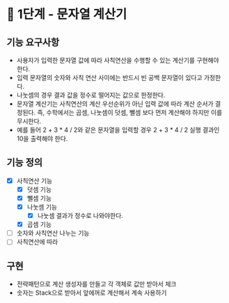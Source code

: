 # 🚀 1단계 - 문자열 계산기

## 기능 요구사항
- 사용자가 입력한 문자열 값에 따라 사칙연산을 수행할 수 있는 계산기를 구현해야 한다.
- 입력 문자열의 숫자와 사칙 연산 사이에는 반드시 빈 공백 문자열이 있다고 가정한다.
- 나눗셈의 경우 결과 값을 정수로 떨어지는 값으로 한정한다.
- 문자열 계산기는 사칙연산의 계산 우선순위가 아닌 입력 값에 따라 계산 순서가 결정된다. 즉, 수학에서는 곱셈, 나눗셈이 덧셈, 뺄셈 보다 먼저 계산해야 하지만 이를 무시한다.
- 예를 들어 2 + 3 * 4 / 2와 같은 문자열을 입력할 경우 2 + 3 * 4 / 2 실행 결과인 10을 출력해야 한다.


## 기능 정의
- [x] 사칙연산 기능
  - [x] 덧셈 기능
  - [x] 뺄셈 기능
  - [x] 나눗셈 기능
    - [x] 나눗셈 결과가 정수로 나와야한다.
  - [x] 곱셈 기능
- [ ] 숫자와 사칙연산 나누는 기능
- [ ] 사칙연산에 따라

## 구현
- 전략패턴으로 계산 생성자를 만들고 각 객체로 값만 받아서 체크
- 숫자는 Stack으로 받아서 앞에꺼로 계산해서 계속 사용하기